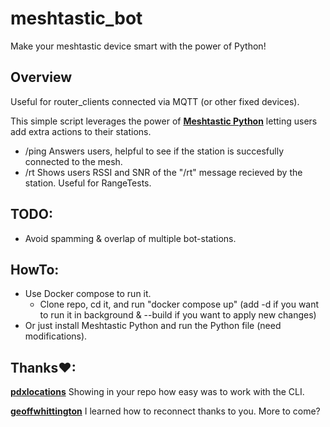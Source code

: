 # meshtastic_bot
Make your meshtastic device smart with the power of Python!

## Overview
Useful for router_clients connected via MQTT (or other fixed devices).

This simple script leverages the power of **[Meshtastic Python](https://meshtastic.org/docs/software/python/cli)** letting users add extra actions to their stations.

* /ping Answers users, helpful to see if the station is succesfully connected to the mesh.
* /rt   Shows users RSSI and SNR of the "/rt" message recieved by the station. Useful for RangeTests.

## TODO:
* Avoid spamming & overlap of multiple bot-stations.

## HowTo:
* Use Docker compose to run it.
  *  Clone repo, cd it, and run "docker compose up" (add -d if you want to run it in background & --build if you want to apply new changes)
* Or just install Meshtastic Python and run the Python file (need modifications).

## Thanks♥:
**[pdxlocations](https://github.com/pdxlocations/Meshtastic-Python-Examples)** Showing in your repo how easy was to work with the CLI.

**[geoffwhittington](https://github.com/geoffwhittington/meshtastic-matrix-relay/)** I learned how to reconnect thanks to you.
More to come?
